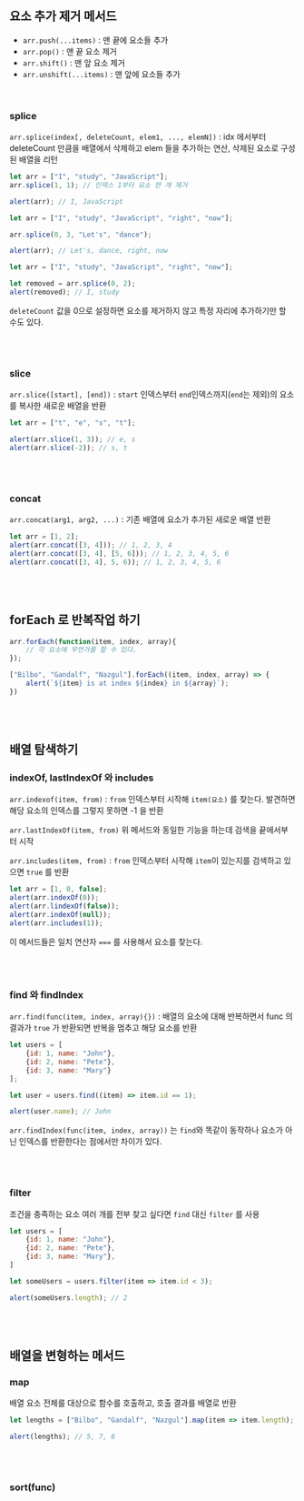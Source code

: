 ## 요소 추가 제거 메서드
- `arr.push(...items)` : 맨 끝에 요소들 추가
- `arr.pop()` : 맨 끝 요소 제거
- `arr.shift()` : 맨 앞 요소 제거
- `arr.unshift(...items)` : 맨 앞에 요소들 추가

<br>

### splice
`arr.splice(index[, deleteCount, elem1, ..., elemN])` : idx 에서부터 deleteCount 만큼을 배열에서 삭제하고 elem 들을 추가하는 연산, 삭제된 요소로 구성된 배열을 리턴

```javascript
let arr = ["I", "study", "JavaScript"];
arr.splice(1, 1); // 인덱스 1부터 요소 한 개 제거

alert(arr); // I, JavaScript
```

```javascript
let arr = ["I", "study", "JavaScript", "right", "now"];

arr.splice(0, 3, "Let's", "dance");

alert(arr); // Let's, dance, right, now
```

```javascript
let arr = ["I", "study", "JavaScript", "right", "now"];

let removed = arr.splice(0, 2);
alert(removed); // I, study
```

`deleteCount` 값을 0으로 설정하면 요소를 제거하지 않고 특정 자리에 추가하기만 할 수도 있다.

<br></br>

### slice
`arr.slice([start], [end])` : `start` 인덱스부터 `end`인덱스까지(`end`는 제외)의 요소를 복사한 새로운 배열을 반환

```javascript
let arr = ["t", "e", "s", "t"];

alert(arr.slice(1, 3)); // e, s
alert(arr.slice(-2)); // s, t
```

<br></br>

### concat
`arr.concat(arg1, arg2, ...)` : 기존 배열에 요소가 추가된 새로운 배열 반환

```javascript
let arr = [1, 2];
alert(arr.concat([3, 4])); // 1, 2, 3, 4
alert(arr.concat([3, 4], [5, 6])); // 1, 2, 3, 4, 5, 6
alert(arr.concat([3, 4], 5, 6)); // 1, 2, 3, 4, 5, 6
```

<br></br>

## forEach 로 반복작업 하기
```javascript
arr.forEach(function(item, index, array){
    // 각 요소에 무언가를 할 수 있다.
});
```

```javascript
["Bilbo", "Gandalf", "Nazgul"].forEach((item, index, array) => {
    alert(`${item} is at index ${index} in ${array}`);
})
```

<br></br>

## 배열 탐색하기

### indexOf, lastIndexOf 와 includes

`arr.indexof(item, from)` : `from` 인덱스부터 시작해 `item(요소)` 를 찾는다. 발견하면 해당 요소의 인덱스를 그렇지 못하면 -1 을 반환<br>

`arr.lastIndexOf(item, from)` 위 메서드와 동일한 기능을 하는데 검색을 끝에서부터 시작<br>

`arr.includes(item, from)` : `from` 인덱스부터 시작해 `item`이 있는지를 검색하고 있으면 `true` 를 반환

```javascript
let arr = [1, 0, false];
alert(arr.indexOf(0));
alert(arr.lindexOf(false));
alert(arr.indexOf(null));
alert(arr.includes(1));
```
이 메서드들은 일치 연산자 `===` 를 사용해서 요소를 찾는다.

<br></br>

### find 와 findIndex
`arr.find(func(item, index, array){})` : 배열의 요소에 대해 반복하면서 func 의 결과가 `true` 가 반환되면 반복을 멈추고 해당 요소를 반환

```javascript
let users = [
    {id: 1, name: "John"},
    {id: 2, name: "Pete"},
    {id: 3, name: "Mary"}
];

let user = users.find((item) => item.id == 1);

alert(user.name); // John
```

`arr.findIndex(func(item, index, array))` 는 `find`와 똑같이 동작하나 요소가 아닌 인덱스를 반환한다는 점에서만 차이가 있다.

<br></br>

### filter
조건을 충족하는 요소 여러 개를 전부 찾고 싶다면 `find` 대신 `filter` 를 사용
```javascript
let users = [
    {id: 1, name: "John"},
    {id: 2, name: "Pete"},
    {id: 3, name: "Mary"},
]

let someUsers = users.filter(item => item.id < 3);

alert(someUsers.length); // 2 
```

<br></br>

## 배열을 변형하는 메서드

### map
배열 요소 전체를 대상으로 함수를 호출하고, 호출 결과를 배열로 반환

```javascript
let lengths = ["Bilbo", "Gandalf", "Nazgul"].map(item => item.length);

alert(lengths); // 5, 7, 6
```

<br></br>

### sort(func)

```